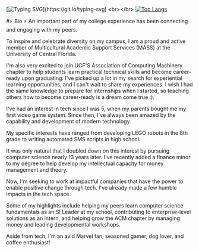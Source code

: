 [![Typing SVG](https://readme-typing-svg.demolab.com?font=Fira+Code&duration=3000&pause=600&center=true&vCenter=true&width=435&lines=Welcome%2C+my+name+is+Jason+Saini!;3rd+Year+CS+Student+at+UCF;Treasurer+of+UCF's+ACM+Chapter;I+love+programming+%26+terrible+jokes;Why+do+Java+programmers+need+glasses%3F;Because+they+can't+C%23.;My+girlfriend+is+the+root+of+-100.;A+solid+10+but+also+imaginary.)](https://git.io/typing-svg)
<br></br>
[![Top Langs](https://github-readme-stats.vercel.app/api/top-langs/?username=jasonsaini)](https://github.com/anuraghazra/github-readme-stats)

#⚡ Bio ⚡
An important part of my college experience has been connecting and engaging with my peers.

To inspire and celebrate diversity on my campus, I am a proud and active member of Multicultural Academic Support Services (MASS) at the University of Central Florida. 

I'm also very excited to join UCF'S Association of Computing Machinery chapter to help students learn practical technical skills and become career-ready upon graduating.
I've picked up a lot in my search for experiential learning opportunities, and I can't wait to share my experiences. 
I wish I had the same knowledge to prepare for internships when I started, so teaching others how to become career-ready is a dream come true :). 

I've had an interest in tech since I was 5, when my parents bought me my first video game system. 
Since then, I've always been amazed by the capability and development of modern technology. 

My specific interests have ranged from developing LEGO robots in the 8th grade to writing automated SMS scripts in high school. 

It was only natural that I doubled down on this interest by pursuing computer science nearly 13 years later. 
I've recently added a finance minor to my degree to help develop my intellectual capacity for money management and theory.

Now, I'm seeking to work at impactful companies that have the power to enable positive change through tech. I've already made a few humble impacts in the tech space. 

Some of my highlights include helping my peers learn computer science fundamentals as an SI Leader at my school, contributing to enterprise-level solutions as an intern, and helping grow the ACM chapter by managing money and leading developmental workshops.

Aside from tech, I'm an avid Marvel fan, seasoned gamer, dog lover, and coffee enthusiast!

<!--- - 🔭 I’m currently working on ...
- 
- 🌱 I’m currently learning ...
- 
- 📫 How to reach me: ...
>
